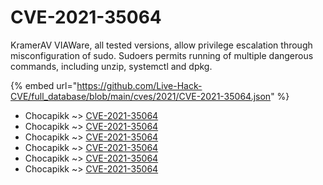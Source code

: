 # CVE-2021-35064

KramerAV VIAWare, all tested versions, allow privilege escalation through misconfiguration of sudo. Sudoers permits running of multiple dangerous commands, including unzip, systemctl and dpkg.

{% embed url="https://github.com/Live-Hack-CVE/full_database/blob/main/cves/2021/CVE-2021-35064.json" %}


* Chocapikk ~> [CVE-2021-35064](https://www.alice-snow.ru/2021/database/cve-2021-35064/cve-2021-35064-chocapikk)
* Chocapikk ~> [CVE-2021-35064](https://www.alice-snow.ru/2021/database/cve-2021-35064/cve-2021-35064-chocapikk)
* Chocapikk ~> [CVE-2021-35064](https://www.alice-snow.ru/2021/database/cve-2021-35064/cve-2021-35064-chocapikk)
* Chocapikk ~> [CVE-2021-35064](https://www.alice-snow.ru/2021/database/cve-2021-35064/cve-2021-35064-chocapikk)
* Chocapikk ~> [CVE-2021-35064](https://www.alice-snow.ru/2021/database/cve-2021-35064/cve-2021-35064-chocapikk)
* Chocapikk ~> [CVE-2021-35064](https://www.alice-snow.ru/2021/database/cve-2021-35064/cve-2021-35064-chocapikk)